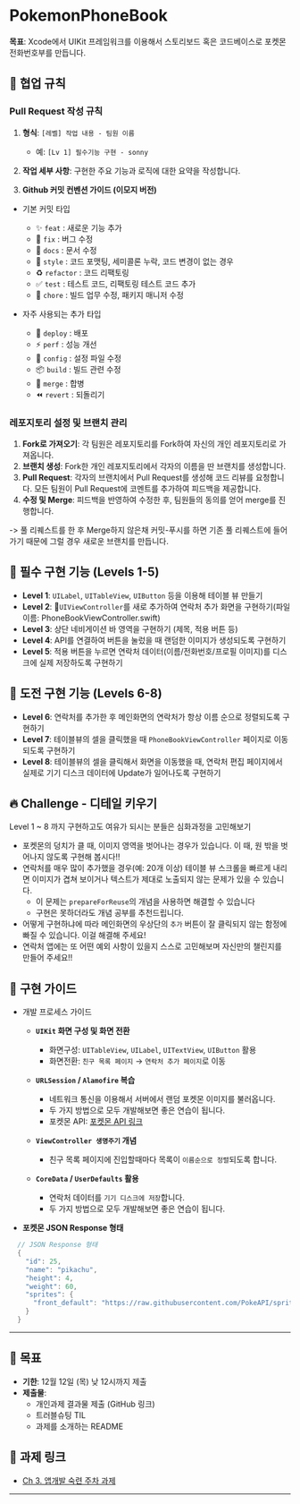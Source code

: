 # PokemonPhoneBook

**목표**: Xcode에서 UIKit 프레임워크를 이용해서 스토리보드 혹은 코드베이스로 포켓몬 전화번호부를 만듭니다.

## 📝 협업 규칙

### Pull Request 작성 규칙
1. **형식**: `[레벨] 작업 내용 - 팀원 이름`  
   - 예: `[Lv 1] 필수기능 구현 - sonny`
     
2. **작업 세부 사항**: 구현한 주요 기능과 로직에 대한 요약을 작성합니다.

3. **Github 커밋 컨벤션 가이드 (이모지 버전)**

  - 기본 커밋 타입 
    - ✨ `feat` : 새로운 기능 추가
    - 🐝 `fix` : 버그 수정 
    - 📝 `docs` : 문서 수정
    - 💄 `style` : 코드 포맷팅, 세미콜론 누락, 코드 변경이 없는 경우
    - ♻️ `refactor` : 코드 리팩토링
    - ✅ `test` : 테스트 코드, 리팩토링 테스트 코드 추가
    - 🎨 `chore` : 빌드 업무 수정, 패키지 매니저 수정

  - 자주 사용되는 추가 타입
    - 🚀 `deploy` : 배포
    - ⚡️ `perf` : 성능 개선
    - 🔧 `config` : 설정 파일 수정
    - 📦 `build` : 빌드 관련 수정
    - 🔀 `merge` : 합병
    - ⏪️ `revert` : 되돌리기

### 레포지토리 설정 및 브랜치 관리
1. **Fork로 가져오기**: 각 팀원은 레포지토리를 Fork하여 자신의 개인 레포지토리로 가져옵니다.
2. **브랜치 생성**: Fork한 개인 레포지토리에서 각자의 이름을 딴 브랜치를 생성합니다.
3. **Pull Request**: 각자의 브랜치에서 Pull Request를 생성해 코드 리뷰를 요청합니다. 모든 팀원이 Pull Request에 코멘트를 추가하여 피드백을 제공합니다.
4. **수정 및 Merge**: 피드백을 반영하여 수정한 후, 팀원들의 동의를 얻어 merge를 진행합니다.

-> 풀 리퀘스트를 한 후 Merge하지 않은채 커밋-푸시를 하면 기존 풀 리퀘스트에 들어가기 때문에 그럴 경우 새로운 브랜치를 만듭니다.

## 🌟 필수 구현 기능 (Levels 1-5)

- **Level 1**: `UILabel`, `UITableView`, `UIButton` 등을 이용해 테이블 뷰 만들기
- **Level 2**: `UIViewController`를 새로 추가하여 연락처 추가 화면을 구현하기(파일 이름: PhoneBookViewController.swift)
- **Level 3**: 상단 네비게이션 바 영역을 구현하기 (제목, 적용 버튼 등)
- **Level 4**: API를 연결하여 버튼을 눌렀을 때 랜덤한 이미지가 생성되도록 구현하기
- **Level 5**: 적용 버튼을 누르면 연락처 데이터(이름/전화번호/프로필 이미지)를 디스크에 실제 저장하도록 구현하기

## 💪 도전 구현 기능 (Levels 6-8)

- **Level 6**: 연락처를 추가한 후 메인화면의 연락처가 항상 이름 순으로 정렬되도록 구현하기
- **Level 7**: 테이블뷰의 셀을 클릭했을 때 `PhoneBookViewController` 페이지로 이동되도록 구현하기
- **Level 8**: 테이블뷰의 셀을 클릭해서 화면을 이동했을 때, 연락처 편집 페이지에서 실제로 기기 디스크 데이터에 Update가 일어나도록 구현하기

## 🔥 Challenge - 디테일 키우기

Level 1 ~ 8 까지 구현하고도 여유가 되시는 분들은 심화과정을 고민해보기

- 포켓몬의 덩치가 클 때, 이미지 영역을 벗어나는 경우가 있습니다. 이 때, 원 밖을 벗어나지 않도록 구현해 봅시다!!
- 연락처를 매우 많이 추가했을 경우(예: 20개 이상) 테이블 뷰 스크롤을 빠르게 내리면 이미지가 겹쳐 보이거나 텍스트가 제대로 노출되지 않는 문제가 있을 수 있습니다.
  - 이 문제는 `prepareForReuse`의 개념을 사용하면 해결할 수 있습니다
  - 구현은 못하더라도 개념 공부를 추천드립니다.
- 어떻게 구현하냐에 따라 메인화면의 우상단의 `추가` 버튼이 잘 클릭되지 않는 함정에 빠질 수 있습니다. 이걸 해결해 주세요!
- 연락처 앱에는 또 어떤 예외 사항이 있을지 스스로 고민해보며 자신만의 챌린지를 만들어 주세요!!

## 📜 구현 가이드

- 개발 프로세스 가이드
  - **`UIKit` 화면 구성 및 화면 전환**
    - 화면구성: `UITableView`, `UILabel`, `UITextView`, `UIButton`  활용
    - 화면전환: `친구 목록 페이지` → `연락처 추가 페이지`로 이동
    
  - **`URLSession` / `Alamofire` 복습**
    - 네트워크 통신을 이용해서 서버에서 랜덤 포켓몬 이미지를 불러옵니다.
    - 두 가지 방법으로 모두 개발해보면 좋은 연습이 됩니다.
    - 포켓몬 API: [포켓몬 API 링크](https://pokeapi.co/)

  - **`ViewController 생명주기` 개념**
    - 친구 목록 페이지에 진입할때마다 목록이 `이름순으로 정렬`되도록 합니다.
    
  - **`CoreData` / `UserDefaults` 활용**
    - 연락처 데이터를 `기기 디스크에 저장`합니다.
    - 두 가지 방법으로 모두 개발해보면 좋은 연습이 됩니다.

- **포켓몬 JSON Response 형태**
```swift
  // JSON Response 형태
  {
    "id": 25,
    "name": "pikachu",
    "height": 4,
    "weight": 60,
    "sprites": {
      "front_default": "https://raw.githubusercontent.com/PokeAPI/sprites/master/sprites/pokemon/25.png"
    }
  }
```

---

## 🎯 목표

- **기한**: 12월 12일 (목) 낮 12시까지 제출
- **제출물**:
  - 개인과제 결과물 제출 (GitHub 링크)
  - 트러블슈팅 TIL
  - 과제를 소개하는 README

## 🔗 과제 링크

- [Ch 3. 앱개발 숙련 주차 과제]([https://developer.apple.com/swift/](https://teamsparta.notion.site/Ch-3-1522dc3ef5148059b6c7f310f7b15966))
  
---
